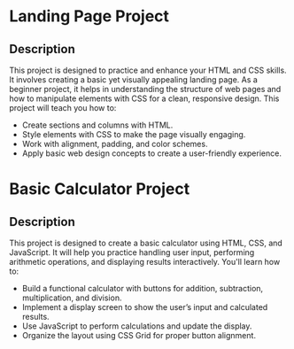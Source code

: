 
# Landing Page Project

## Description

This project is designed to practice and enhance your HTML and CSS skills. It involves creating a basic yet visually appealing landing page. As a beginner project, it helps in understanding the structure of web pages and how to manipulate elements with CSS for a clean, responsive design. This project will teach you how to:

- Create sections and columns with HTML.
- Style elements with CSS to make the page visually engaging.
- Work with alignment, padding, and color schemes.
- Apply basic web design concepts to create a user-friendly experience.


# Basic Calculator Project

## Description

This project is designed to create a basic calculator using HTML, CSS, and JavaScript. It will help you practice handling user input, performing arithmetic operations, and displaying results interactively. You'll learn how to:

- Build a functional calculator with buttons for addition, subtraction, multiplication, and division.
- Implement a display screen to show the user’s input and calculated results.
- Use JavaScript to perform calculations and update the display.
- Organize the layout using CSS Grid for proper button alignment.




